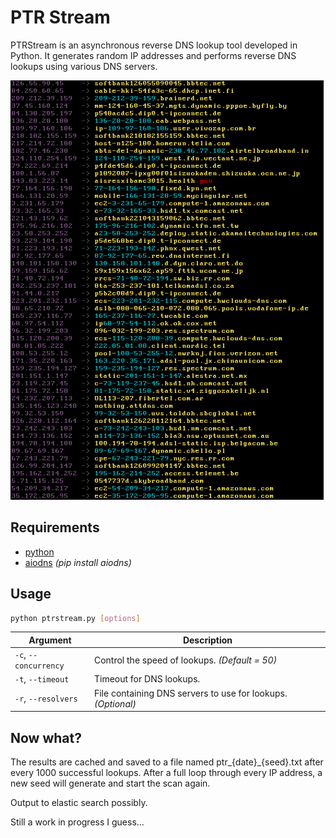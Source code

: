 # PTR Stream

PTRStream is an asynchronous reverse DNS lookup tool developed in Python. It generates random IP addresses and performs reverse DNS lookups using various DNS servers.

![](.screens/preview.png)

## Requirements
- [python](https://www.python.org/)
- [aiodns](https://pypi.org/project/aiodns/) *(pip install aiodns)*

## Usage

```bash
python ptrstream.py [options]
```

| Argument               | Description                                                  |
| ---------------------- | ------------------------------------------------------------ |
|  `-c`, `--concurrency` | Control the speed of lookups. *(Default = 50)*               |
| `-t`, `--timeout`      | Timeout for DNS lookups.                                     |
| `-r`, `--resolvers`    | File containing DNS servers to use for lookups. *(Optional)* |

## Now what?
The results are cached and saved to a file named ptr_{date}_{seed}.txt after every 1000 successful lookups. After a full loop through every IP address, a new seed will generate and start the scan again.

Output to elastic search possibly.

Still a work in progress I guess...

